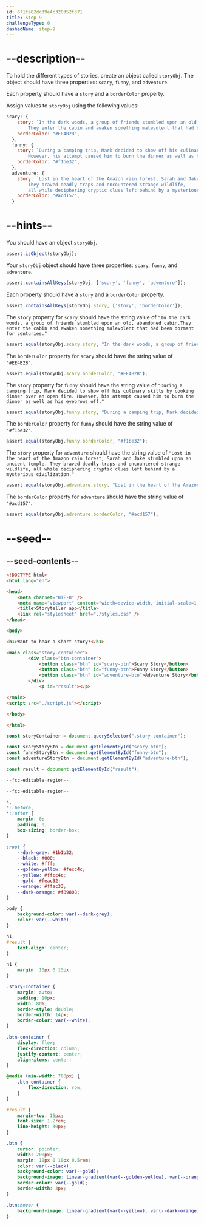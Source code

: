 ```yaml
---
id: 671fa82dc39e4c320352f371
title: Step 9
challengeType: 0
dashedName: step-9
---
```


# --description--

To hold the different types of stories, create an object called `storyObj`. The object should have three properties: `scary`, `funny`, and `adventure`. 

Each property should have a `story` and a `borderColor` property.

Assign values to `storyObj` using the following values:

```js
scary: {
    story: `In the dark woods, a group of friends stumbled upon an old, abandoned cabin.
        They enter the cabin and awaken something malevolent that had been dormant for centuries.`,
    borderColor: "#EE4B2B",
  },
  funny: {
    story: `During a camping trip, Mark decided to show off his culinary skills by cooking dinner over an open fire.
        However, his attempt caused him to burn the dinner as well as his eyebrows off.`,
    borderColor: "#f1be32",
  },
  adventure: {
    story: `Lost in the heart of the Amazon rain forest, Sarah and Jake stumbled upon an ancient temple.
        They braved deadly traps and encountered strange wildlife,
        all while deciphering cryptic clues left behind by a mysterious civilization.`,
    borderColor: "#acd157",
  }
```

# --hints--

You should have an object `storyObj`.

```js
assert.isObject(storyObj);
```

Your `storyObj` object should have three properties: `scary`, `funny`, and `adventure`.

```js
assert.containsAllKeys(storyObj, ['scary', 'funny', 'adventure']);
```

Each property should have a `story` and a `borderColor` property.

```js
assert.containsAllKeys(storyObj.story, ['story', 'borderColor']);

```

The `story` property for `scary` should have the string value of `"In the dark woods, a group of friends stumbled upon an old, abandoned cabin.They enter the cabin and awaken something malevolent that had been dormant for centuries."`

```js
assert.equal(storyObj.scary.story, "In the dark woods, a group of friends stumbled upon an old, abandoned cabin.They enter the cabin and awaken something malevolent that had been dormant for centuries.");
```

The `borderColor` property for `scary` should have the string value of `"#EE4B2B"`.

```js
assert.equal(storyObj.scary.borderColor, "#EE4B2B");
```

The `story` property for `funny` should have the string value of `"During a camping trip, Mark decided to show off his culinary skills by cooking dinner over an open fire. However, his attempt caused him to burn the dinner as well as his eyebrows off."`

```js
assert.equal(storyObj.funny.story, "During a camping trip, Mark decided to show off his culinary skills by cooking dinner over an open fire. However, his attempt caused him to burn the dinner as well as his eyebrows off.");
```

The `borderColor` property for `funny` should have the string value of `"#f1be32"`.

```js
assert.equal(storyObj.funny.borderColor, "#f1be32");
```

The `story` property for `adventure` should have the string value of `"Lost in the heart of the Amazon rain forest, Sarah and Jake stumbled upon an ancient temple. They braved deadly traps and encountered strange wildlife, all while deciphering cryptic clues left behind by a mysterious civilization."`

```js
assert.equal(storyObj.adventure.story, "Lost in the heart of the Amazon rain forest, Sarah and Jake stumbled upon an ancient temple. They braved deadly traps and encountered strange wildlife, all while deciphering cryptic clues left behind by a mysterious civilization.");
```

The `borderColor` property for `adventure` should have the string value of `"#acd157"`.

```js
assert.equal(storyObj.adventure.borderColor, "#acd157");
```

# --seed--

## --seed-contents--

```html
<!DOCTYPE html>
<html lang="en">

<head>
    <meta charset="UTF-8" />
    <meta name="viewport" content="width=device-width, initial-scale=1.0" />
    <title>Storyteller app</title>
    <link rel="stylesheet" href="./styles.css" />
</head>

<body>

<h1>Want to hear a short story?</h1>

<main class="story-container">
        <div class="btn-container">
            <button class="btn" id="scary-btn">Scary Story</button>
            <button class="btn" id="funny-btn">Funny Story</button>
            <button class="btn" id="adventure-btn">Adventure Story</button>
        </div>
    		<p id="result"></p>

</main>
<script src="./script.js"></script>

</body>

</html>
```

```js
const storyContainer = document.querySelector(".story-container");

const scaryStoryBtn = document.getElementById("scary-btn");
const funnyStoryBtn = document.getElementById("funny-btn");
const adventureStoryBtn = document.getElementById("adventure-btn");

const result = document.getElementById("result");

--fcc-editable-region--

--fcc-editable-region--
```

```css
*,
*::before,
*::after {
    margin: 0;
    padding: 0;
    box-sizing: border-box;
}

:root {
    --dark-grey: #1b1b32;
    --black: #000;
    --white: #fff;
    --golden-yellow: #fecc4c;
    --yellow: #ffcc4c;
    --gold: #feac32;
    --orange: #ffac33;
    --dark-orange: #f89808;
}

body {
    background-color: var(--dark-grey);
    color: var(--white);
}

h1,
#result {
    text-align: center;
}

h1 {
    margin: 10px 0 15px;
}

.story-container {
    margin: auto;
    padding: 10px;
    width: 80%;
    border-style: double;
    border-width: 14px;
    border-color: var(--white);
}

.btn-container {
    display: flex;
    flex-direction: column;
    justify-content: center;
    align-items: center;
}

@media (min-width: 760px) {
    .btn-container {
        flex-direction: row;
    }
}

#result {
    margin-top: 15px;
    font-size: 1.2rem;
    line-height: 30px;
}

.btn {
    cursor: pointer;
    width: 200px;
    margin: 10px 0 10px 0.5rem;
    color: var(--black);
    background-color: var(--gold);
    background-image: linear-gradient(var(--golden-yellow), var(--orange));
    border-color: var(--gold);
    border-width: 3px;
}

.btn:hover {
    background-image: linear-gradient(var(--yellow), var(--dark-orange));
}
```
